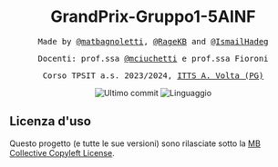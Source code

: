 <h1 align="center">GrandPrix-Gruppo1-5AINF</h1>

<p align="center" style="font-family: monospace">Made by <a href="https://github.com/matbagnoletti">@matbagnoletti</a>, <a href="https://github.com/RageKB">@RageKB</a> and <a href="https://github.com/IsmailHadeg">@IsmailHadeg</a></p>
<p align="center" style="font-family: monospace">Docenti: prof.ssa <a href="https://github.com/mciuchetti">@mciuchetti</a> e prof.ssa Fioroni</p>
<p align="center" style="font-family: monospace">Corso TPSIT a.s. 2023/2024, <a href="https://www.avoltapg.edu.it/">ITTS A. Volta (PG)</a></p>
<p align="center">
    <img src="https://img.shields.io/github/last-commit/matbagnoletti/JavaFileManager?style=for-the-badge" alt="Ultimo commit">
    <img src="https://img.shields.io/github/languages/top/matbagnoletti/JavaFileManager?style=for-the-badge" alt="Linguaggio">
</p>

## Licenza d'uso
Questo progetto (e tutte le sue versioni) sono rilasciate sotto la [MB Collective Copyleft License](LICENSE).